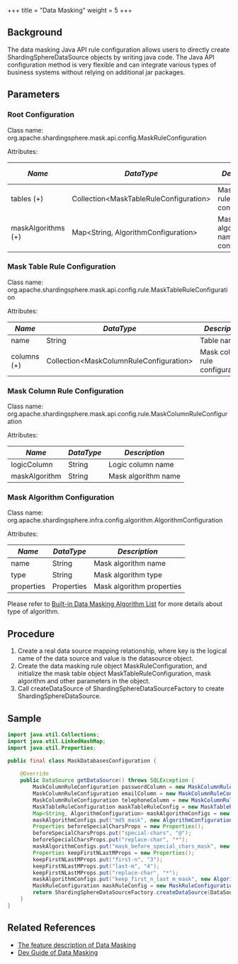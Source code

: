 +++
title = "Data Masking"
weight = 5
+++

## Background

The data masking Java API rule configuration allows users to directly create ShardingSphereDataSource objects by writing java code. The Java API configuration method is very flexible and can integrate various types of business systems without relying on additional jar packages.

## Parameters

### Root Configuration

Class name: org.apache.shardingsphere.mask.api.config.MaskRuleConfiguration

Attributes:

| *Name*             | *DataType*                               | *Description*                          | *Default Value* |
|--------------------|------------------------------------------|----------------------------------------|-----------------|
| tables (+)         | Collection\<MaskTableRuleConfiguration\> | Mask table rule configurations         |                 |
| maskAlgorithms (+) | Map\<String, AlgorithmConfiguration\>    | Mask algorithm name and configurations |                 |

### Mask Table Rule Configuration

Class name: org.apache.shardingsphere.mask.api.config.rule.MaskTableRuleConfiguration

Attributes:

| *Name*      | *DataType*                                | *Description*                   |
|-------------|-------------------------------------------|---------------------------------|
| name        | String                                    | Table name                      |
| columns (+) | Collection\<MaskColumnRuleConfiguration\> | Mask column rule configurations |

### Mask Column Rule Configuration

Class name: org.apache.shardingsphere.mask.api.config.rule.MaskColumnRuleConfiguration

Attributes:

| *Name*        | *DataType* | *Description*       |
|---------------|------------|---------------------|
| logicColumn   | String     | Logic column name   |
| maskAlgorithm | String     | Mask algorithm name |

### Mask Algorithm Configuration

Class name: org.apache.shardingsphere.infra.config.algorithm.AlgorithmConfiguration

Attributes:

| *Name*     | *DataType* | *Description*             |
|------------|------------|---------------------------|
| name       | String     | Mask algorithm name       |
| type       | String     | Mask algorithm type       |
| properties | Properties | Mask algorithm properties |

Please refer to [Built-in Data Masking Algorithm List](/en/user-manual/common-config/builtin-algorithm/mask) for more details about type of algorithm.

## Procedure

1. Create a real data source mapping relationship, where key is the logical name of the data source and value is the datasource object.
2. Create the data masking rule object MaskRuleConfiguration, and initialize the mask table object MaskTableRuleConfiguration, mask algorithm and other parameters in the object.
3. Call createDataSource of ShardingSphereDataSourceFactory to create  ShardingSphereDataSource.

## Sample

```java
import java.util.Collections;
import java.util.LinkedHashMap;
import java.util.Properties;

public final class MaskDatabasesConfiguration {
    
    @Override
    public DataSource getDataSource() throws SQLException {
        MaskColumnRuleConfiguration passwordColumn = new MaskColumnRuleConfiguration("password", "md5_mask");
        MaskColumnRuleConfiguration emailColumn = new MaskColumnRuleConfiguration("email", "mask_before_special_chars_mask");
        MaskColumnRuleConfiguration telephoneColumn = new MaskColumnRuleConfiguration("telephone", "keep_first_n_last_m_mask");
        MaskTableRuleConfiguration maskTableRuleConfig = new MaskTableRuleConfiguration("t_user", Arrays.asList(passwordColumn, emailColumn, telephoneColumn));
        Map<String, AlgorithmConfiguration> maskAlgorithmConfigs = new LinkedHashMap<>(3, 1);
        maskAlgorithmConfigs.put("md5_mask", new AlgorithmConfiguration("MD5", new Properties()));
        Properties beforeSpecialCharsProps = new Properties();
        beforeSpecialCharsProps.put("special-chars", "@");
        beforeSpecialCharsProps.put("replace-char", "*");
        maskAlgorithmConfigs.put("mask_before_special_chars_mask", new AlgorithmConfiguration("MASK_BEFORE_SPECIAL_CHARS", beforeSpecialCharsProps));
        Properties keepFirstNLastMProps = new Properties();
        keepFirstNLastMProps.put("first-n", "3");
        keepFirstNLastMProps.put("last-m", "4");
        keepFirstNLastMProps.put("replace-char", "*");
        maskAlgorithmConfigs.put("keep_first_n_last_m_mask", new AlgorithmConfiguration("KEEP_FIRST_N_LAST_M", keepFirstNLastMProps));
        MaskRuleConfiguration maskRuleConfig = new MaskRuleConfiguration(Collections.singleton(maskTableRuleConfig), maskAlgorithmConfigs);
        return ShardingSphereDataSourceFactory.createDataSource(DataSourceUtil.createDataSource("demo_ds"), Collections.singleton(maskRuleConfig), new Properties());
    }
}
```

## Related References

- [The feature description of Data Masking](/en/features/mask/ )
- [Dev Guide of Data Masking](/en/dev-manual/mask/)
